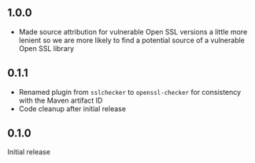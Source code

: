 1.0.0
-----

 * Made source attribution for vulnerable Open SSL versions a little more lenient so we are more
   likely to find a potential source of a vulnerable Open SSL library

0.1.1
-----

 * Renamed plugin from `sslchecker` to `openssl-checker` for consistency with the Maven artifact ID
 * Code cleanup after initial release

0.1.0
-----

Initial release
